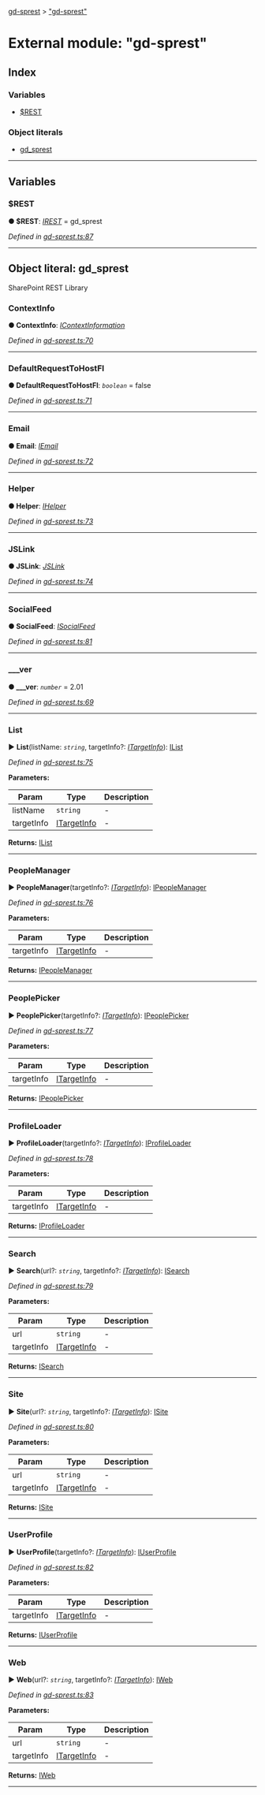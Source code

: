 [gd-sprest](../README.md) > ["gd-sprest"](../modules/_gd_sprest_.md)



# External module: "gd-sprest"

## Index

### Variables

* [$REST](_gd_sprest_.md#_rest)


### Object literals

* [gd_sprest](_gd_sprest_.md#gd_sprest)



---
## Variables
<a id="_rest"></a>

###  $REST

**●  $REST**:  *[IREST](../interfaces/_definitions_lib_rest_.irest.md)*  =  <any>gd_sprest

*Defined in [gd-sprest.ts:87](https://github.com/gunjandatta/sprest/blob/3de79f1/src/gd-sprest.ts#L87)*





___


<a id="gd_sprest"></a>

## Object literal: gd_sprest


SharePoint REST Library


<a id="gd_sprest.contextinfo"></a>

###  ContextInfo

**●  ContextInfo**:  *[IContextInformation](../interfaces/_definitions_lib_contextinfo_.icontextinformation.md)* 

*Defined in [gd-sprest.ts:70](https://github.com/gunjandatta/sprest/blob/3de79f1/src/gd-sprest.ts#L70)*





___
<a id="gd_sprest.defaultrequesttohostfl"></a>

###  DefaultRequestToHostFl

**●  DefaultRequestToHostFl**:  *`boolean`*  = false

*Defined in [gd-sprest.ts:71](https://github.com/gunjandatta/sprest/blob/3de79f1/src/gd-sprest.ts#L71)*





___
<a id="gd_sprest.email"></a>

###  Email

**●  Email**:  *[IEmail](../interfaces/_definitions_lib_email_.iemail.md)* 

*Defined in [gd-sprest.ts:72](https://github.com/gunjandatta/sprest/blob/3de79f1/src/gd-sprest.ts#L72)*





___
<a id="gd_sprest.helper"></a>

###  Helper

**●  Helper**:  *[IHelper](../interfaces/_definitions_lib_helper_.ihelper.md)* 

*Defined in [gd-sprest.ts:73](https://github.com/gunjandatta/sprest/blob/3de79f1/src/gd-sprest.ts#L73)*





___
<a id="gd_sprest.jslink"></a>

###  JSLink

**●  JSLink**:  *[JSLink](../classes/_lib_jslink_.jslink.md)* 

*Defined in [gd-sprest.ts:74](https://github.com/gunjandatta/sprest/blob/3de79f1/src/gd-sprest.ts#L74)*





___
<a id="gd_sprest.socialfeed"></a>

###  SocialFeed

**●  SocialFeed**:  *[ISocialFeed](../interfaces/_definitions_social_socialfeed_.isocialfeed.md)* 

*Defined in [gd-sprest.ts:81](https://github.com/gunjandatta/sprest/blob/3de79f1/src/gd-sprest.ts#L81)*





___
<a id="gd_sprest.___ver"></a>

###  ___ver

**●  ___ver**:  *`number`*  = 2.01

*Defined in [gd-sprest.ts:69](https://github.com/gunjandatta/sprest/blob/3de79f1/src/gd-sprest.ts#L69)*





___
<a id="gd_sprest.list"></a>

###  List

► **List**(listName: *`string`*, targetInfo?: *[ITargetInfo](../interfaces/_definitions_lib_targetinfo_.itargetinfo.md)*): [IList](../interfaces/_definitions_list_list_.ilist.md)




*Defined in [gd-sprest.ts:75](https://github.com/gunjandatta/sprest/blob/3de79f1/src/gd-sprest.ts#L75)*



**Parameters:**

| Param | Type | Description |
| ------ | ------ | ------ |
| listName | `string`   |  - |
| targetInfo | [ITargetInfo](../interfaces/_definitions_lib_targetinfo_.itargetinfo.md)   |  - |





**Returns:** [IList](../interfaces/_definitions_list_list_.ilist.md)





___
<a id="gd_sprest.peoplemanager"></a>

###  PeopleManager

► **PeopleManager**(targetInfo?: *[ITargetInfo](../interfaces/_definitions_lib_targetinfo_.itargetinfo.md)*): [IPeopleManager](../interfaces/_definitions_social_peoplemanager_.ipeoplemanager.md)




*Defined in [gd-sprest.ts:76](https://github.com/gunjandatta/sprest/blob/3de79f1/src/gd-sprest.ts#L76)*



**Parameters:**

| Param | Type | Description |
| ------ | ------ | ------ |
| targetInfo | [ITargetInfo](../interfaces/_definitions_lib_targetinfo_.itargetinfo.md)   |  - |





**Returns:** [IPeopleManager](../interfaces/_definitions_social_peoplemanager_.ipeoplemanager.md)





___
<a id="gd_sprest.peoplepicker"></a>

###  PeoplePicker

► **PeoplePicker**(targetInfo?: *[ITargetInfo](../interfaces/_definitions_lib_targetinfo_.itargetinfo.md)*): [IPeoplePicker](../interfaces/_definitions_user_peoplepicker_.ipeoplepicker.md)




*Defined in [gd-sprest.ts:77](https://github.com/gunjandatta/sprest/blob/3de79f1/src/gd-sprest.ts#L77)*



**Parameters:**

| Param | Type | Description |
| ------ | ------ | ------ |
| targetInfo | [ITargetInfo](../interfaces/_definitions_lib_targetinfo_.itargetinfo.md)   |  - |





**Returns:** [IPeoplePicker](../interfaces/_definitions_user_peoplepicker_.ipeoplepicker.md)





___
<a id="gd_sprest.profileloader"></a>

###  ProfileLoader

► **ProfileLoader**(targetInfo?: *[ITargetInfo](../interfaces/_definitions_lib_targetinfo_.itargetinfo.md)*): [IProfileLoader](../interfaces/_definitions_social_profileloader_.iprofileloader.md)




*Defined in [gd-sprest.ts:78](https://github.com/gunjandatta/sprest/blob/3de79f1/src/gd-sprest.ts#L78)*



**Parameters:**

| Param | Type | Description |
| ------ | ------ | ------ |
| targetInfo | [ITargetInfo](../interfaces/_definitions_lib_targetinfo_.itargetinfo.md)   |  - |





**Returns:** [IProfileLoader](../interfaces/_definitions_social_profileloader_.iprofileloader.md)





___
<a id="gd_sprest.search"></a>

###  Search

► **Search**(url?: *`string`*, targetInfo?: *[ITargetInfo](../interfaces/_definitions_lib_targetinfo_.itargetinfo.md)*): [ISearch](../interfaces/_definitions_lib_search_.isearch.md)




*Defined in [gd-sprest.ts:79](https://github.com/gunjandatta/sprest/blob/3de79f1/src/gd-sprest.ts#L79)*



**Parameters:**

| Param | Type | Description |
| ------ | ------ | ------ |
| url | `string`   |  - |
| targetInfo | [ITargetInfo](../interfaces/_definitions_lib_targetinfo_.itargetinfo.md)   |  - |





**Returns:** [ISearch](../interfaces/_definitions_lib_search_.isearch.md)





___
<a id="gd_sprest.site"></a>

###  Site

► **Site**(url?: *`string`*, targetInfo?: *[ITargetInfo](../interfaces/_definitions_lib_targetinfo_.itargetinfo.md)*): [ISite](../interfaces/_definitions_site_site_.isite.md)




*Defined in [gd-sprest.ts:80](https://github.com/gunjandatta/sprest/blob/3de79f1/src/gd-sprest.ts#L80)*



**Parameters:**

| Param | Type | Description |
| ------ | ------ | ------ |
| url | `string`   |  - |
| targetInfo | [ITargetInfo](../interfaces/_definitions_lib_targetinfo_.itargetinfo.md)   |  - |





**Returns:** [ISite](../interfaces/_definitions_site_site_.isite.md)





___
<a id="gd_sprest.userprofile"></a>

###  UserProfile

► **UserProfile**(targetInfo?: *[ITargetInfo](../interfaces/_definitions_lib_targetinfo_.itargetinfo.md)*): [IUserProfile](../interfaces/_definitions_social_userprofile_.iuserprofile.md)




*Defined in [gd-sprest.ts:82](https://github.com/gunjandatta/sprest/blob/3de79f1/src/gd-sprest.ts#L82)*



**Parameters:**

| Param | Type | Description |
| ------ | ------ | ------ |
| targetInfo | [ITargetInfo](../interfaces/_definitions_lib_targetinfo_.itargetinfo.md)   |  - |





**Returns:** [IUserProfile](../interfaces/_definitions_social_userprofile_.iuserprofile.md)





___
<a id="gd_sprest.web"></a>

###  Web

► **Web**(url?: *`string`*, targetInfo?: *[ITargetInfo](../interfaces/_definitions_lib_targetinfo_.itargetinfo.md)*): [IWeb](../interfaces/_definitions_site_web_.iweb.md)




*Defined in [gd-sprest.ts:83](https://github.com/gunjandatta/sprest/blob/3de79f1/src/gd-sprest.ts#L83)*



**Parameters:**

| Param | Type | Description |
| ------ | ------ | ------ |
| url | `string`   |  - |
| targetInfo | [ITargetInfo](../interfaces/_definitions_lib_targetinfo_.itargetinfo.md)   |  - |





**Returns:** [IWeb](../interfaces/_definitions_site_web_.iweb.md)





___


